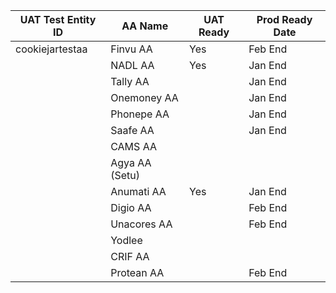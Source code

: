 | UAT Test Entity ID    | AA Name          | UAT Ready | Prod Ready Date |
|------------------|------------------|-----------|------------------|
| cookiejartestaa  | Finvu AA         | Yes       | Feb End          |
|                  | NADL AA          | Yes       | Jan End          |
|                  | Tally AA         |           | Jan End          |
|                  | Onemoney AA      |           | Jan End          |
|                  | Phonepe AA       |           | Jan End          |
|                  | Saafe AA         |           | Jan End          |
|                  | CAMS AA          |           |                  |
|                  | Agya AA (Setu)   |           |                  |
|                  | Anumati AA       | Yes       | Jan End          |
|                  | Digio AA         |           | Feb End          |
|                  | Unacores AA      |           | Feb End          |
|                  | Yodlee           |           |                  |
|                  | CRIF AA          |           |                  |
|                  | Protean AA       |           | Feb End          |
